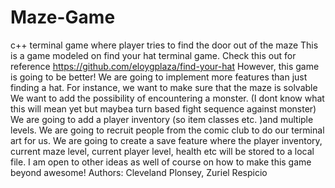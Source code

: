 # Maze-Game
c++ terminal game where player tries to find the door out of the maze
This is a game modeled on find your hat terminal game. Check this out for reference https://github.com/eloygplaza/find-your-hat
However, this game is going to be better! We are going to implement more features than just finding a hat. For instance, we want to make sure that the maze is solvable
We want to add the possibility of encountering a monster. (I dont know what this will mean yet but maybea turn based fight sequence against monster)
We are going to add a player inventory (so item classes etc. )and multiple levels. We are going to recruit people from the comic club to do our terminal art for us. 
We are going to create a save feature where the player inventory, current maze level, current player level, health etc will be stored to a local file. 
I am open to other ideas as well of course on how to make this game beyond awesome!
Authors: Cleveland Plonsey, Zuriel Respicio
